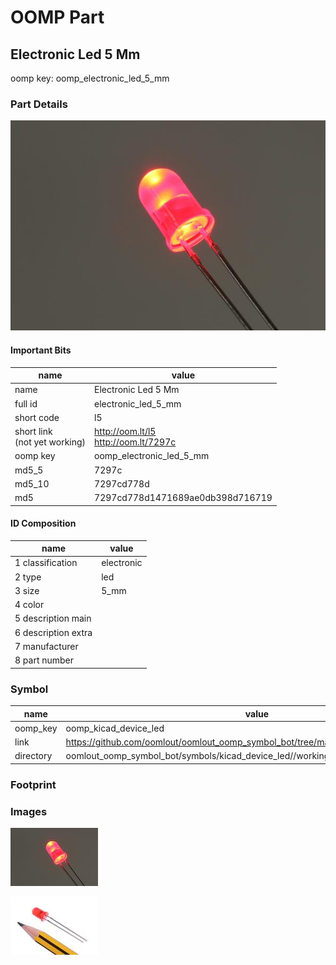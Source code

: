 # OOMP Part  
## Electronic Led 5 Mm  
  
oomp key: oomp_electronic_led_5_mm  
  
### Part Details  
  
[![working.jpg](working_600.jpg)](working.jpg)  
  
#### Important Bits  
| name | value | 
| --- | --- | 
| name | Electronic Led 5 Mm | 
| full id | electronic_led_5_mm | 
| short code | l5 | 
| short link<br>(not yet working) | http://oom.lt/l5<br>http://oom.lt/7297c | 
| oomp key | oomp_electronic_led_5_mm | 
| md5_5 | 7297c | 
| md5_10 | 7297cd778d | 
| md5 | 7297cd778d1471689ae0db398d716719 | 
#### ID Composition  
| name | value | 
| --- | --- | 
| 1 classification | electronic | 
| 2 type | led | 
| 3 size | 5_mm | 
| 4 color |  | 
| 5 description main |  | 
| 6 description extra |  | 
| 7 manufacturer |  | 
| 8 part number |  | 
### Symbol  
| name | value | 
| --- | --- | 
| oomp_key | oomp_kicad_device_led | 
| link | https://github.com/oomlout/oomlout_oomp_symbol_bot/tree/main/symbols/kicad_device_led | 
| directory | oomlout_oomp_symbol_bot/symbols/kicad_device_led//working/working.kicad_sym | 
### Footprint  
### Images  
  
[![working.jpg](working_140.jpg)](working.jpg)  
  
[![working_reference.jpg](working_reference_140.jpg)](working_reference.jpg)  
